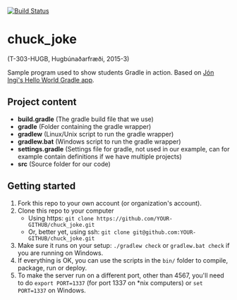  [![Build Status](https://travis-ci.org/Snaevar/chuck_joke.png)](https://travis-ci.org/Snaevar/chuck_joke)
# chuck_joke
(T-303-HUGB, Hugbúnaðarfræði, 2015-3)

Sample program used to show students Gradle in action. Based on [Jón Ingi's Hello World Gradle app](https://github.com/joningis/hugb_hello_world).

## Project content
- **build.gradle** (The gradle build file that we use)
- **gradle** (Folder containing the gradle wrapper)
- **gradlew** (Linux/Unix script to run the gradle wrapper)
- **gradlew.bat** (Windows script to run the gradle wrapper)
- **settings.gradle** (Settings file for gradle, not used in our example, can for example contain definitions if we have multiple projects)
- **src** (Source folder for our code)

## Getting started
1. Fork this repo to your own account (or organization's account).
2. Clone this repo to your computer
    * Using https: `git clone https://github.com/YOUR-GITHUB/chuck_joke.git`
    * Or, better yet, using ssh: `git clone git@github.com:YOUR-GITHUB/chuck_joke.git`
3. Make sure it runs on your setup: `./gradlew check` or `gradlew.bat check` if you are running on Windows.
4. If everything is OK, you can use the scripts in the `bin/` folder to compile, package, run or deploy.
5. To make the server run on a different port, other than 4567, you'll need to do `export PORT=1337` (for port 1337 on \*nix computers) or `set PORT=1337` on Windows.
